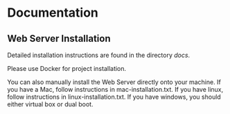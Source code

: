 # Documentation

## Web Server Installation

Detailed installation instructions are found in the directory *docs*.

Please use Docker for project installation.

You can also manually install the Web Server directly onto your machine. If you have a Mac, follow instructions in mac-installation.txt. If you have linux, follow instructions in linux-installation.txt. If you have windows, you should either virtual box or dual boot.
